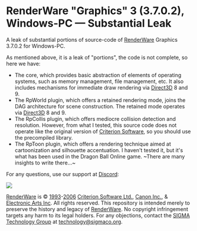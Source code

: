 # RenderWare "Graphics" 3 (3.7.0.2), Windows-PC — Substantial Leak
A leak of substantial portions of source-code of [RenderWare](https://sigmaco.org/t/renderware) Graphics 3.7.0.2 for Windows-PC.

As mentioned above, it is a leak of "portions", the code is not complete, so here we have:
* The core, which provides basic abstraction of elements of operating systems, such as memory management, file management, etc. It also includes mechanisms for immediate draw rendering via [Direct3D](https://sigmaco.org/t/direct3d) 8 and 9.
* The RpWorld plugin, which offers a retained rendering mode, joins the DAG architecture for scene construction. The retained mode operates via [Direct3D](https://sigmaco.org/t/direct3d) 8 and 9.
* The RpCollis plugin, which offers mediocre collision detection and resolution. However, from what I tested, this source code does not operate like the original version of [Criterion Software](https://sigmaco.org/t/criterion-software), so you should use the precompiled library.
* The RpToon plugin, which offers a rendering technique aimed at cartoonization and silhouette accentuation. I haven't tested it, but it's what has been used in the Dragon Ball Online game.
~There are many insights to write there...~

For any questions, use our support at [Discord](https://sigmaco.org/discord/):

[![](https://discordapp.com/api/guilds/349379672351571969/embed.png?style=banner4)](https://sigmaco.org/discord/)

[RenderWare](https://sigmaco.org/t/renderware) is © [1993](https://sigmaco.org/t/1993)-[2006](https://sigmaco.org/t/2006) [Criterion Software Ltd.](https://sigmaco.org/t/criterion-software), [Canon Inc.](https://sigmaco.org/t/canon), & [Electronic Arts Inc](https://sigmaco.org/t/ea-games). All rights reserved.
This repository is intended merely to preserve the history and legacy of [RenderWare](https://sigmaco.org/t/renderware). No copyright infringement targets any harm to its legal holders. For any objections, contact the [SIGMA Technology Group](https://sigmaco.org/g/technology) at [technology@sigmaco.org](mailto:technology@sigmaco.org).
